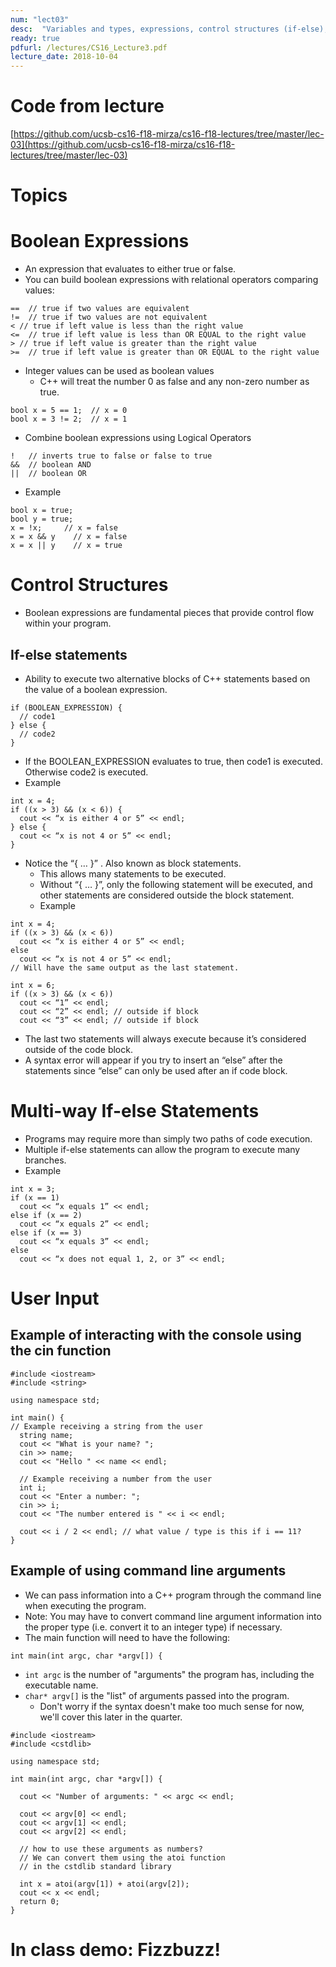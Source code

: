 ```yaml
---
num: "lect03"
desc:  "Variables and types, expressions, control structures (if-else), input/output "
ready: true
pdfurl: /lectures/CS16_Lecture3.pdf
lecture_date: 2018-10-04
---
```



# Code from lecture
[https://github.com/ucsb-cs16-f18-mirza/cs16-f18-lectures/tree/master/lec-03](https://github.com/ucsb-cs16-f18-mirza/cs16-f18-lectures/tree/master/lec-03)


# Topics
# Boolean Expressions
* An expression that evaluates to either true or false.
* You can build boolean expressions with relational operators comparing values:

```
==  // true if two values are equivalent
!=  // true if two values are not equivalent
< // true if left value is less than the right value
<=  // true if left value is less than OR EQUAL to the right value
> // true if left value is greater than the right value
>=  // true if left value is greater than OR EQUAL to the right value
```

* Integer values can be used as boolean values
  * C++ will treat the number 0 as false and any non-zero number as true.

```
bool x = 5 == 1;  // x = 0
bool x = 3 != 2;  // x = 1
```

  * Combine boolean expressions using Logical Operators

```
!   // inverts true to false or false to true
&&  // boolean AND
||  // boolean OR
```
  
  * Example

```
bool x = true;
bool y = true;
x = !x;     // x = false
x = x && y    // x = false
x = x || y    // x = true
```

# Control Structures

* Boolean expressions are fundamental pieces that provide control flow within your program.

## If-else statements

* Ability to execute two alternative blocks of C++ statements based on the value of a boolean expression.

```
if (BOOLEAN_EXPRESSION) {
  // code1
} else {
  // code2
}
```

* If the BOOLEAN_EXPRESSION evaluates to true, then code1 is executed. Otherwise code2 is executed.
* Example

```
int x = 4;
if ((x > 3) && (x < 6)) {
  cout << “x is either 4 or 5” << endl;
} else {
  cout << “x is not 4 or 5” << endl;
}
```

* Notice the “{ … }” . Also known as block statements. 
  * This allows many statements to be executed.
  * Without “{ … }”, only the following statement will be executed, and other statements are considered outside the block statement.
  * Example

```
int x = 4;
if ((x > 3) && (x < 6))
  cout << “x is either 4 or 5” << endl;
else
  cout << “x is not 4 or 5” << endl;
// Will have the same output as the last statement.

int x = 6;
if ((x > 3) && (x < 6))
  cout << “1” << endl;
  cout << “2” << endl; // outside if block
  cout << “3” << endl; // outside if block
```
  
  * The last two statements will always execute because it’s considered outside of the code block.
  * A syntax error will appear if you try to insert an “else” after the statements since “else” can only be used after an if code block.

# Multi-way If-else Statements

* Programs may require more than simply two paths of code execution.
* Multiple if-else statements can allow the program to execute many branches.
* Example

```
int x = 3;
if (x == 1)
  cout << “x equals 1” << endl;
else if (x == 2)
  cout << “x equals 2” << endl;
else if (x == 3)
  cout << “x equals 3” << endl;
else
  cout << “x does not equal 1, 2, or 3” << endl;
```


# User Input

## Example of interacting with the console using the cin function

```
#include <iostream>
#include <string>

using namespace std;

int main() {  
// Example receiving a string from the user
  string name;
  cout << "What is your name? ";
  cin >> name;
  cout << "Hello " << name << endl;

  // Example receiving a number from the user
  int i;
  cout << "Enter a number: ";
  cin >> i;
  cout << "The number entered is " << i << endl;

  cout << i / 2 << endl; // what value / type is this if i == 11? 
}
```

## Example of using command line arguments

* We can pass information into a C++ program through the command line when executing the program.
* Note: You may have to convert command line argument information into the proper type (i.e. convert it to an integer type) if necessary.
* The main function will need to have the following:

```
int main(int argc, char *argv[]) {
```

* `int argc` is the number of "arguments" the program has, including the executable name.
* `char* argv[]` is the "list" of arguments passed into the program.
  * Don't worry if the syntax doesn't make too much sense for now, we'll cover this later in the quarter.

```
#include <iostream>
#include <cstdlib>

using namespace std;

int main(int argc, char *argv[]) {

  cout << "Number of arguments: " << argc << endl;

  cout << argv[0] << endl;
  cout << argv[1] << endl;
  cout << argv[2] << endl;

  // how to use these arguments as numbers?
  // We can convert them using the atoi function
  // in the cstdlib standard library

  int x = atoi(argv[1]) + atoi(argv[2]);
  cout << x << endl;
  return 0;
}
```

# In class demo: Fizzbuzz!
